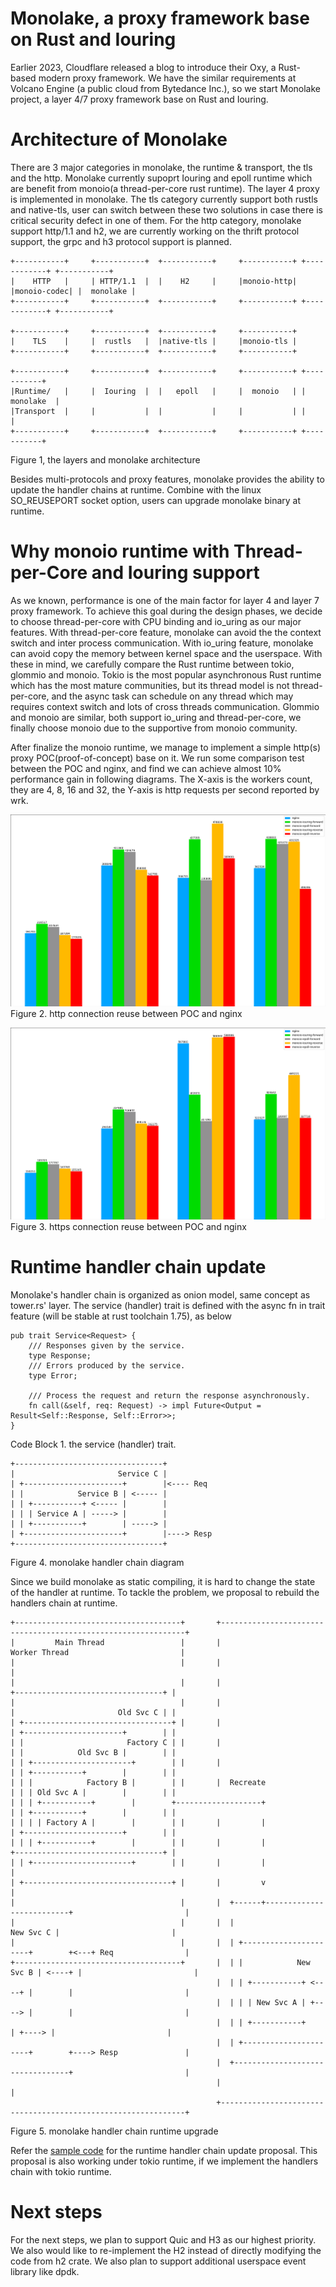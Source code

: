 # Monolake, a proxy framework base on Rust and Iouring

Earlier 2023, Cloudflare released a blog to introduce their Oxy, a Rust-based modern proxy framework. We have the similar requirements at Volcano Engine (a public cloud from Bytedance Inc.), so we start Monolake project, a layer 4/7 proxy framework base on Rust and Iouring.

# Architecture of Monolake

There are 3 major categories in monolake, the runtime & transport, the tls and the http. Monolake currently supoprt Iouring and epoll runtime which are benefit from monoio(a thread-per-core rust runtime). The layer 4 proxy is implemented in monolake. The tls category currently support both rustls and native-tls, user can switch between these two solutions in case there is critical security defect in one of them. For the http category, monolake support http/1.1 and h2, we are currently working on the thrift protocol support, the grpc and h3 protocol support is planned. 

```
+-----------+     +-----------+  +-----------+     +-----------+ +------------+ +-----------+
|    HTTP   |     | HTTP/1.1  |  |    H2     |     |monoio-http| |monoio-codec| |  monolake |
+-----------+     +-----------+  +-----------+     +-----------+ +------------+ +-----------+

+-----------+     +-----------+  +-----------+     +-----------+
|    TLS    |     |  rustls   |  |native-tls |     |monoio-tls |
+-----------+     +-----------+  +-----------+     +-----------+

+-----------+     +-----------+  +-----------+     +-----------+ +-----------+
|Runtime/   |     |  Iouring  |  |   epoll   |     |  monoio   | | monolake  |
|Transport  |     |           |  |           |     |           | |           |
+-----------+     +-----------+  +-----------+     +-----------+ +-----------+
```
Figure 1, the layers and monolake architecture

Besides multi-protocols and proxy features, monolake provides the ability to update the handler chains at runtime. Combine with the linux SO_REUSEPORT socket option, users can upgrade monolake binary at runtime. 

# Why monoio runtime with Thread-per-Core and Iouring support

As we known, performance is one of the main factor for layer 4 and layer 7 proxy framework. To achieve this goal during the design phases, we decide to choose thread-per-core with CPU binding and io_uring as our major features. With thread-per-core feature, monolake can avoid the the context switch and inter process communication. With io_uring feature, monolake can avoid copy the memory between kernel space and the userspace. With these in mind, we carefully compare the Rust runtime between tokio, glommio and monoio. Tokio is the most popular asynchronous Rust runtime which has the most mature communities, but its thread model is not thread-per-core, and the async task can schedule on any thread which may requires context switch and lots of cross threads communication. Glommio and monoio are similar, both support io_uring and thread-per-core, we finally choose monoio due to the supportive from monoio community.

After finalize the monoio runtime, we manage to implement a simple http(s) proxy POC(proof-of-concept) base on it. We run some comparison test between the POC and nginx, and find we can achieve almost 10% performance gain in following diagrams. The X-axis is the workers count, they are 4, 8, 16 and 32, the Y-axis is http requests per second reported by wrk.

![http connection reuse](./http_conn_reuse.png)
Figure 2. http connection reuse between POC and nginx

![https connection reuse](./https_conn_reuse.png)
Figure 3. https connection reuse between POC and nginx

# Runtime handler chain update

Monolake's handler chain is organized as onion model, same concept as tower.rs' layer. The service (handler) trait is defined with the async fn in trait feature (will be stable at rust toolchain 1.75), as below
```
pub trait Service<Request> {
    /// Responses given by the service.
    type Response;
    /// Errors produced by the service.
    type Error;

    /// Process the request and return the response asynchronously.
    fn call(&self, req: Request) -> impl Future<Output = Result<Self::Response, Self::Error>>;
}
```
Code Block 1. the service (handler) trait.

```
+---------------------------------+
|                       Service C |   
| +----------------------+        |<---- Req
| |            Service B | <----- |
| | +-----------+ <----- |        |
| | | Service A | -----> |        |
| | +-----------+        | -----> |
| +----------------------+        |----> Resp
+---------------------------------+
```
Figure 4. monolake handler chain diagram

Since we build monolake as static compiling, it is hard to change the state of the handler at runtime. To tackle the problem, we proposal to rebuild the handlers chain at runtime.
```
+-------------------------------------+       +--------------------------------------------------------------+
|         Main Thread                 |       |                        Worker Thread                         |
|                                     |       |                                                              |
|                                     |       |                          +---------------------------------+ |
|                                     |       |                          |                       Old Svc C | |
| +---------------------------------+ |       |                          | +----------------------+        | |
| |                       Factory C | |       |                          | |            Old Svc B |        | |
| | +----------------------+        | |       |                          | | +-----------+        |        | |
| | |            Factory B |        | |       |  Recreate                | | | Old Svc A |        |        | |
| | | +-----------+        |        +-------------------+                | | +-----------+        |        | |
| | | | Factory A |        |        | |       |         |                | +----------------------+        | |
| | | +-----------+        |        | |       |         |                +---------------------------------+ |
| | +----------------------+        | |       |         |                                                    |
| +---------------------------------+ |       |         v                                                    |
|                                     |       |  +------+--------------------------+                         |
|                                     |       |  |                       New Svc C |                         |
|                                     |       |  | +----------------------+        +<---+ Req                |
+-------------------------------------+       |  | |            New Svc B | <----+ |                         |
                                              |  | | +-----------+ <----+ |        |                         |
                                              |  | | | New Svc A | +----> |        |                         |
                                              |  | | +-----------+        | +----> |                         |
                                              |  | +----------------------+        +----> Resp               |
                                              |  +---------------------------------+                         |
                                              |                                                              |
                                              +--------------------------------------------------------------+

```
Figure 5. monolake handler chain runtime upgrade

Refer the [sample code](https://play.rust-lang.org/?version=nightly&mode=debug&edition=2021&gist=021cf8353df756eb39b578fe9e29e36b) for the runtime handler chain update proposal. This proposal is also working under tokio runtime, if we implement the handlers chain with tokio runtime.

# Next steps

For the next steps, we plan to support Quic and H3 as our highest priority. We also would like to re-implement the H2 instead of directly modifying the code from h2 crate. We also plan to support additional userspace event library like dpdk.



